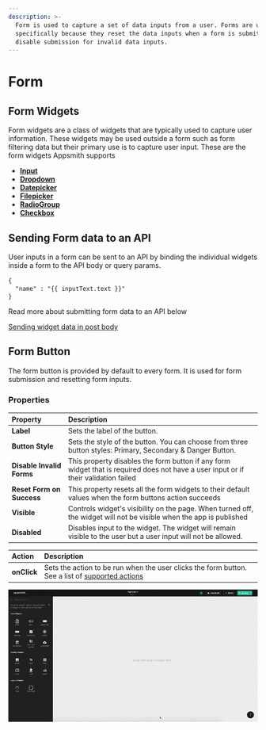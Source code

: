 ```yaml
---
description: >-
  Form is used to capture a set of data inputs from a user. Forms are used
  specifically because they reset the data inputs when a form is submitted and
  disable submission for invalid data inputs.
---
```


# Form

## Form Widgets

Form widgets are a class of widgets that are typically used to capture user information. These widgets may be used outside a form such as form filtering data but their primary use is to capture user input. These are the form widgets Appsmith supports

* [**Input**](input.md)
* [**Dropdown**](dropdown.md)
* [**Datepicker**](datepicker.md)
* [**Filepicker**](filepicker.md)
* [**RadioGroup**](radio.md)
* [**Checkbox**](checkbox.md)

## Sending Form data to an API

User inputs in a form can be sent to an API by binding the individual widgets inside a form to the API body or query params.

```text
{
  "name" : "{{ inputText.text }}"
}
```

Read more about submitting form data to an API below

[Sending widget data in post body](../core-concepts/apis/taking-inputs-from-widgets.md#passing-inputs-to-the-post-body)

## Form Button

The form button is provided by default to every form. It is used for form submission and resetting form inputs.

### Properties

| Property | Description |
| :--- | :--- |
| **Label** | Sets the label of the button. |
| **Button Style** | Sets the style of the button. You can choose from three button styles: Primary, Secondary & Danger Button. |
| **Disable Invalid Forms** | This property disables the form button if any form widget that is required does not have a user input or if their validation failed |
| **Reset Form on Success** | This property resets all the form widgets to their default values when the form buttons action succeeds |
| **Visible** | Controls widget's visibility on the page. When turned off, the widget will not be visible when the app is published |
| **Disabled** | Disables input to the widget. The widget will remain visible to the user but a user input will not be allowed. |

| Action | Description |
| :--- | :--- |
| **onClick** | Sets the action to be run when the user clicks the form button. See a list of [supported actions](../core-concepts/connecting-ui-and-logic/internal-functions.md) |

![](../.gitbook/assets/Form.gif)


